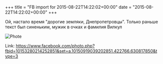 +++
title = "FB import for 2015-08-22T14:22:02+00:00"
date = "2015-08-22T14:22:02+00:00"
+++

Ой, настало время "дорогие земляки, Днепропетровцы". Только раньше текст был синеньким, мужик в очках и фамилия Вилкул

![Phote](https://scontent.xx.fbcdn.net/v/t1.0-0/s130x130/11902402_10153280214252851_1611435736666519156_n.jpg?oh=4df98d242e474cdbd5856d3f09cd9602&oe=59666D50)


Link: https://www.facebook.com/photo.php?fbid=10153280214252851&set=a.10150919039202851.422766.630817850&type=3
